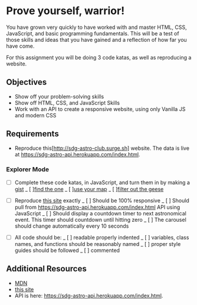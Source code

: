 # Prove yourself, warrior!

You have grown very quickly to have worked with and master HTML, CSS, JavaScript, and basic programming fundamentals. This will be a test of those skills and ideas that you have gained and a reflection of how far you have come.

For this assignment you will be doing 3 code katas, as well as reproducing a website.

## Objectives

- Show off your problem-solving skills
- Show off HTML, CSS, and JavaScript Skills
- Work with an API to create a responsive website, using only Vanilla JS and modern CSS

## Requirements

- Reproduce this[http://sdg-astro-club.surge.sh] website. The data is live at https://sdg-astro-api.herokuapp.com/index.html.

### Explorer Mode

- [ ] Complete these code katas, in JavaScript, and turn them in by making a [gist](https://gist.github.com)
      _ [ ][find the one](https://www.codewars.com/kata/you-only-need-one-beginner)
      _ [ ][use your map](https://www.codewars.com/kata/beginner-lost-without-a-map)
      \_ [ ][filter out the geese](https://www.codewars.com/kata/filter-out-the-geese)

- [ ] Reproduce [this site](http://sdg-astro-club.surge.sh) exactly
      _ [ ] Should be 100% responsive
      _ [ ] Should pull from https://sdg-astro-api.herokuapp.com/index.html
      API using JavaScript
      _ [ ] Should display a countdown timer to next astronomical event. This timer should countdown until hitting zero
      _ [ ] The carousel should change automatically every 10 seconds

- [ ] All code should be:
      _ [ ] readable properly indented
      _ [ ] variables, class names, and functions should be reasonably named
      _ [ ] proper style guides should be followed
      _ [ ] commented

## Additional Resources

- [MDN](https://developer.mozilla.org/en-US/)
- [this site](http://sdg-astro-club.surge.sh)
- API is here: https://sdg-astro-api.herokuapp.com/index.html.
